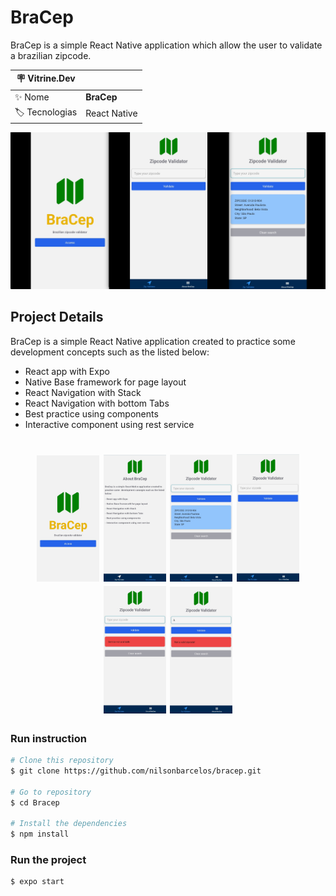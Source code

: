 # BraCep

BraCep is a simple React Native application which allow the user to validate a brazilian zipcode.

| :placard: Vitrine.Dev |     |
| -------------  | --- |
| :sparkles: Nome        | **BraCep**
| :label: Tecnologias | React Native


<!-- Inserir imagem com a #vitrinedev ao final do link -->
![](.images/vitrine_dev.png#vitrinedev)

## Project Details

BraCep is a simple React Native application created to practice some development concepts such as the listed below:

- React app with Expo
- Native Base framework for page layout
- React Navigation with Stack
- React Navigation with bottom Tabs
- Best practice using components
- Interactive component using rest service

<h1 align="center">
    <img alt="Home" title="Home" src=".images/bracep_home.jpg" width="100px" />
    <img alt="About" title="About" src=".images/bracep_about.jpg" width="100px" />
    <img alt="Result" title="Result" src=".images/bracep_result.jpg" width="100px" />
    <img alt="Search" title="Search" src=".images/bracep_search.jpg" width="100px" />
    <img alt="Service" title="Service" src=".images/bracep_service.jpg" width="100px" />
    <img alt="Validation" title="Validation" src=".images/bracep_validation.jpg" width="100px" />
</h1>

### Run instruction

```bash
# Clone this repository
$ git clone https://github.com/nilsonbarcelos/bracep.git

# Go to repository
$ cd Bracep

# Install the dependencies
$ npm install
```

### Run the project
```bash
$ expo start
```


